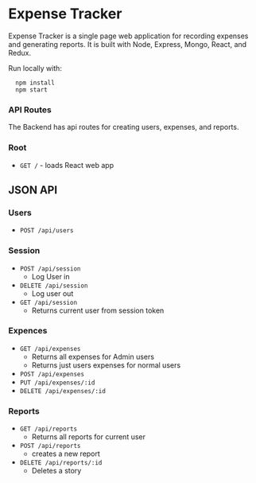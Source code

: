 # Expense Tracker

Expense Tracker is a single page web application for recording expenses and generating reports. It is built with Node, Express, Mongo, React, and Redux.

Run locally with:

```shell
  npm install
  npm start
```

### API Routes

The Backend has api routes for creating users, expenses, and reports.

### Root

- `GET /` - loads React web app

## JSON API

### Users

- `POST /api/users`

### Session

- `POST /api/session`
  - Log User in
- `DELETE /api/session`
  - Log user out
- `GET /api/session`
  - Returns current user from session token


### Expences

- `GET /api/expenses`
  - Returns all expenses for Admin users
  - Returns just users expenses for normal users
- `POST /api/expenses`
- `PUT /api/expenses/:id`
- `DELETE /api/expenses/:id`

### Reports

- `GET /api/reports`
  - Returns all reports for current user
- `POST /api/reports`
  - creates a new report
- `DELETE /api/reports/:id`
  - Deletes a story
